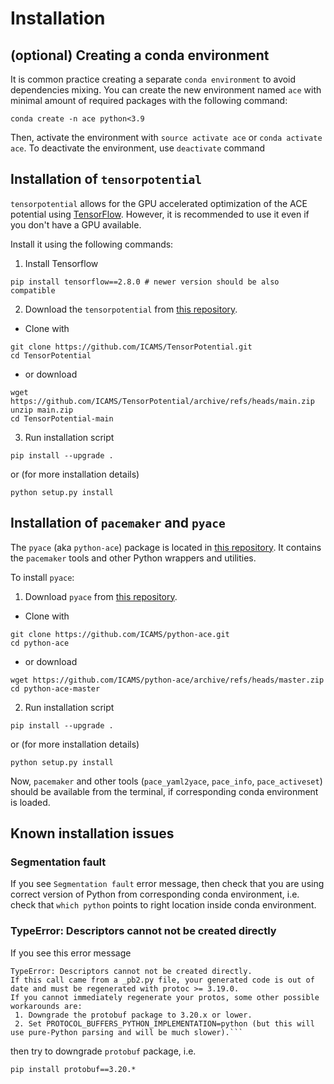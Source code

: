 # Installation

## (optional) Creating a conda environment
It is common practice creating a separate `conda environment` to avoid dependencies mixing.
You can create the new environment named `ace` with minimal amount of required packages with the following command: 

```
conda create -n ace python<3.9
```
Then, activate the environment with 
`source activate ace` or `conda activate ace`. To deactivate the environment, use `deactivate` command 

## Installation of `tensorpotential`

`tensorpotential` allows for the GPU accelerated optimization of the ACE potential using [TensorFlow](https://www.tensorflow.org/).
However, it is recommended to use it even if you don't have a GPU available.


Install it using the following commands:

1. Install Tensorflow
```
pip install tensorflow==2.8.0 # newer version should be also compatible
```

2. Download the `tensorpotential` from [this repository](https://github.com/ICAMS/TensorPotential).
* Clone with
```
git clone https://github.com/ICAMS/TensorPotential.git
cd TensorPotential
```
* or download
```
wget https://github.com/ICAMS/TensorPotential/archive/refs/heads/main.zip
unzip main.zip
cd TensorPotential-main
```
3. Run installation script
```
pip install --upgrade .
```
or (for more installation details)
```
python setup.py install
```

## Installation of `pacemaker` and `pyace`

The `pyace` (aka `python-ace`) package is located in [this repository](https://github.com/ICAMS/python-ace).
It contains the `pacemaker` tools and other Python wrappers and utilities.

To install `pyace`:

1. Download `pyace` from [this repository](https://github.com/ICAMS/python-ace).
* Clone with
```
git clone https://github.com/ICAMS/python-ace.git
cd python-ace
```

* or download 
```
wget https://github.com/ICAMS/python-ace/archive/refs/heads/master.zip
cd python-ace-master
```
2. Run installation script
```
pip install --upgrade .
```
or (for more installation details)
```
python setup.py install
```

Now, `pacemaker` and other tools (`pace_yaml2yace`, `pace_info`, `pace_activeset`) should be available from the terminal, if corresponding conda environment is loaded.

## Known installation issues

### Segmentation fault
If you see `Segmentation fault` error message, then check that you are using correct version of Python from corresponding conda environment,
i.e. check that `which python` points to right location inside conda environment.

### TypeError: Descriptors cannot not be created directly
If you see this error message
```
TypeError: Descriptors cannot not be created directly.
If this call came from a _pb2.py file, your generated code is out of date and must be regenerated with protoc >= 3.19.0.
If you cannot immediately regenerate your protos, some other possible workarounds are:
 1. Downgrade the protobuf package to 3.20.x or lower.
 2. Set PROTOCOL_BUFFERS_PYTHON_IMPLEMENTATION=python (but this will use pure-Python parsing and will be much slower).```
```
then try to downgrade `protobuf` package, i.e.
```
pip install protobuf==3.20.*
```
